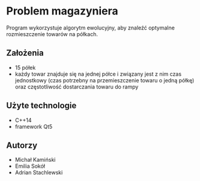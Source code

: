 # Problem magazyniera
Program wykorzystuje algorytm ewolucyjny, aby znaleźć optymalne rozmieszczenie towarów na półkach.

## Założenia
* 15 półek
* każdy towar znajduje się na jednej półce i związany jest z nim czas jednostkowy (czas potrzebny na przemieszczenie towaru o jedną półkę) oraz częstotliwość dostarczania towaru do rampy

## Użyte technologie
* C++14
* framework Qt5

## Autorzy
* Michał Kamiński
* Emilia Sokół
* Adrian Stachlewski